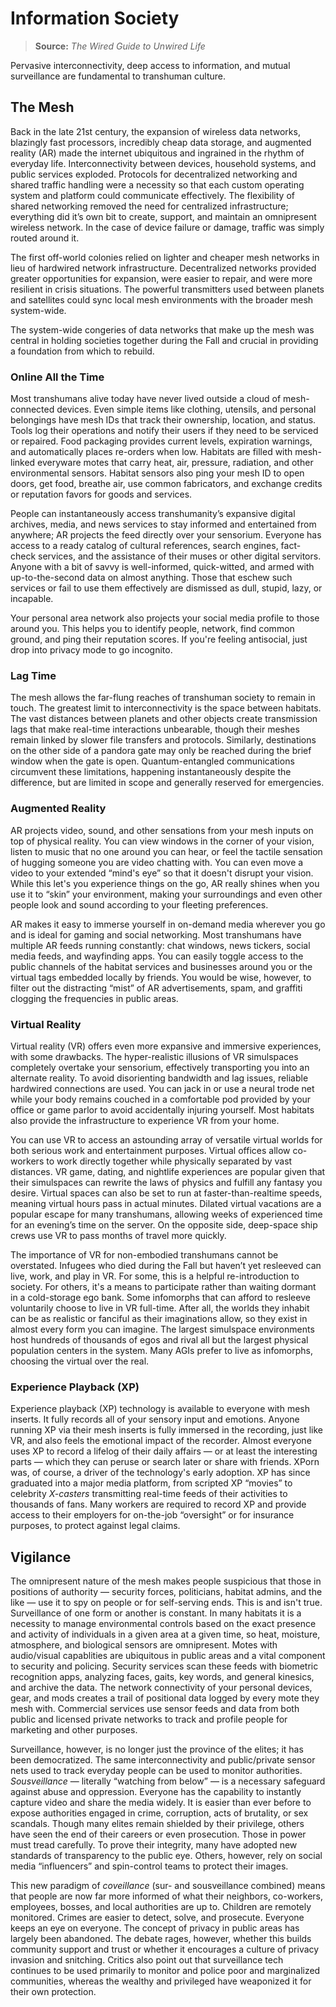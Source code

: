 # Information Society

> **Source:** _The Wired Guide to Unwired Life_

Pervasive interconnectivity, deep access to information, and mutual surveillance are fundamental to transhuman culture.

## The Mesh

Back in the late 21st century, the expansion of wireless data networks, blazingly fast processors, incredibly cheap data storage, and augmented reality (AR) made the internet ubiquitous and ingrained in the rhythm of everyday life. Interconnectivity between devices, household systems, and public services exploded. Protocols for decentralized networking and shared traffic handling were a necessity so that each custom operating system and platform could communicate effectively. The flexibility of shared networking removed the need for centralized infrastructure; everything did it’s own bit to create, support, and maintain an omnipresent wireless network. In the case of device failure or damage, traffic was simply routed around it.

The first off-world colonies relied on lighter and cheaper mesh networks in lieu of hardwired network infrastructure. Decentralized networks provided greater opportunities for expansion, were easier to repair, and were more resilient in crisis situations. The powerful transmitters used between planets and satellites could sync local mesh environments with the broader mesh system-wide.

The system-wide congeries of data networks that make up the mesh was central in holding societies together during the Fall and crucial in providing a foundation from which to rebuild.

### Online All the Time

Most transhumans alive today have never lived outside a cloud of mesh-connected devices. Even simple items like clothing, utensils, and personal belongings have mesh IDs that track their ownership, location, and status. Tools log their operations and notify their users if they need to be serviced or repaired. Food packaging provides current levels, expiration warnings, and automatically places re-orders when low. Habitats are filled with mesh-linked everyware motes that carry heat, air, pressure, radiation, and other environmental sensors. Habitat sensors also ping your mesh ID to open doors, get food, breathe air, use common fabricators, and exchange credits or reputation favors for goods and services.

People can instantaneously access transhumanity’s expansive digital archives, media, and news services to stay informed and entertained from anywhere; AR projects the feed directly over your sensorium. Everyone has access to a ready catalog of cultural references, search engines, fact-check services, and the assistance of their muses or other digital servitors. Anyone with a bit of savvy is well-informed, quick-witted, and armed with up-to-the-second data on almost anything. Those that eschew such services or fail to use them effectively are dismissed as dull, stupid, lazy, or incapable.

Your personal area network also projects your social media profile to those around you. This helps you to identify people, network, find common ground, and ping their reputation scores. If you're feeling antisocial, just drop into privacy mode to go incognito.

### Lag Time

The mesh allows the far-flung reaches of transhuman society to remain in touch. The greatest limit to interconnectivity is the space between habitats. The vast distances between planets and other objects create transmission lags that make real-time interactions unbearable, though their meshes remain linked by slower file transfers and protocols. Similarly, destinations on the other side of a pandora gate may only be reached during the brief window when the gate is open. Quantum-entangled communications circumvent these limitations, happening instantaneously despite the difference, but are limited in scope and generally reserved for emergencies.

### Augmented Reality

AR projects video, sound, and other sensations from your mesh inputs on top of physical reality. You can view windows in the corner of your vision, listen to music that no one around you can hear, or feel the tactile sensation of hugging someone you are video chatting with. You can even move a video to your extended “mind's eye” so that it doesn't disrupt your vision. While this let's you experience things on the go, AR really shines when you use it to “skin” your environment, making your surroundings and even other people look and sound according to your fleeting preferences.

AR makes it easy to immerse yourself in on-demand media wherever you go and is ideal for gaming and social networking. Most transhumans have multiple AR feeds running constantly: chat windows, news tickers, social media feeds, and wayfinding apps. You can easily toggle access to the public channels of the habitat services and businesses around you or the virtual tags embedded locally by friends. You would be wise, however, to filter out the distracting “mist” of AR advertisements, spam, and graffiti clogging the frequencies in public areas.

### Virtual Reality

Virtual reality (VR) offers even more expansive and immersive experiences, with some drawbacks. The hyper-realistic illusions of VR simulspaces completely overtake your sensorium, effectively transporting you into an alternate reality. To avoid disorienting bandwidth and lag issues, reliable hardwired connections are used. You can jack in or use a neural trode net while your body remains couched in a comfortable pod provided by your office or game parlor to avoid accidentally injuring yourself. Most habitats also provide the infrastructure to experience VR from your home.

You can use VR to access an astounding array of versatile virtual worlds for both serious work and entertainment purposes. Virtual offices allow co-workers to work directly together while physically separated by vast distances. VR game, dating, and nightlife experiences are popular given that their simulspaces can rewrite the laws of physics and fulfill any fantasy you desire. Virtual spaces can also be set to run at faster-than-realtime speeds, meaning virtual hours pass in actual minutes. Dilated virtual vacations are a popular escape for many transhumans, allowing weeks of experienced time for an evening’s time on the server. On the opposite side, deep-space ship crews use VR to pass months of travel more quickly.

The importance of VR for non-embodied transhumans cannot be overstated. Infugees who died during the Fall but haven’t yet resleeved can live, work, and play in VR. For some, this is a helpful re-introduction to society. For others, it's a means to participate rather than waiting dormant in a cold-storage ego bank. Some infomorphs that can afford to resleeve voluntarily choose to live in VR full-time. After all, the worlds they inhabit can be as realistic or fanciful as their imaginations allow, so they exist in almost every form you can imagine. The largest simulspace environments host hundreds of thousands of egos and rival all but the largest physical population centers in the system. Many AGIs prefer to live as infomorphs, choosing the virtual over the real.

### Experience Playback (XP)

Experience playback (XP) technology is available to everyone with mesh inserts. It fully records all of your sensory input and emotions. Anyone running XP via their mesh inserts is fully immersed in the recording, just like VR, and also feels the emotional impact of the recorder. Almost everyone uses XP to record a lifelog of their daily affairs — or at least the interesting parts — which they can peruse or search later or share with friends. XPorn was, of course, a driver of the technology's early adoption. XP has since graduated into a major media platform, from scripted XP “movies” to celebrity _X-casters_ transmitting real-time feeds of their activities to thousands of fans. Many workers are required to record XP and provide access to their employers for on-the-job “oversight” or for insurance purposes, to protect against legal claims.

## Vigilance

The omnipresent nature of the mesh makes people suspicious that those in positions of authority — security forces, politicians, habitat admins, and the like — use it to spy on people or for self-serving ends. This is and isn't true. Surveillance of one form or another is constant. In many habitats it is a necessity to manage environmental controls based on the exact presence and activity of individuals in a given area at a given time, so heat, moisture, atmosphere, and biological sensors are omnipresent. Motes with audio/visual capablities are ubiquitous in public areas and a vital component to security and policing. Security services scan these feeds with biometric recognition apps, analyzing faces, gaits, key words, and general kinesics, and archive the data. The network connectivity of your personal devices, gear, and mods creates a trail of positional data logged by every mote they mesh with. Commercial services use sensor feeds and data from both public and licensed private networks to track and profile people for marketing and other purposes.

Surveillance, however, is no longer just the province of the elites; it has been democratized. The same interconnectivity and public/private sensor nets used to track everyday people can be used to monitor authorities. _Sousveillance_ — literally “watching from below” — is a necessary safeguard against abuse and oppression. Everyone has the capability to instantly capture video and share the media widely. It is easier than ever before to expose authorities engaged in crime, corruption, acts of brutality, or sex scandals. Though many elites remain shielded by their privilege, others have seen the end of their careers or even prosecution. Those in power must tread carefully. To prove their integrity, many have adopted new standards of transparency to the public eye. Others, however, rely on social media “influencers” and spin-control teams to protect their images.

This new paradigm of _coveillance_ (sur- and sousveillance combined) means that people are now far more informed of what their neighbors, co-workers, employees, bosses, and local authorities are up to. Children are remotely monitored. Crimes are easier to detect, solve, and prosecute. Everyone keeps an eye on everyone. The concept of privacy in public areas has largely been abandoned. The debate rages, however, whether this builds community support and trust or whether it encourages a culture of privacy invasion and snitching. Critics also point out that surveillance tech continues to be used primarily to monitor and police poor and marginalized communities, whereas the wealthy and privileged have weaponized it for their own protection.
